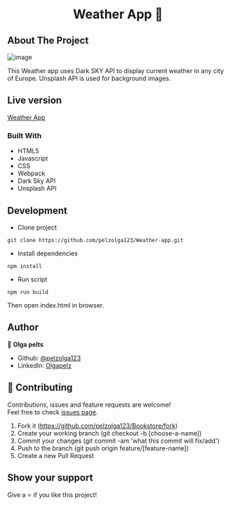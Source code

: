 <h1 align="center">Weather App 👋</h1>

## About The Project

![image](https://user-images.githubusercontent.com/20416431/72342263-c2f4a100-36d4-11ea-9d4b-e5bdd750e7e5.png)

This Weather app uses Dark SKY API to display current weather in any city of Europe. Unsplash API is used for background images.

## Live version
[Weather App](https://pelzolga123.github.io/Weather-app/)

### Built With
* HTML5
* Javascript
* CSS
* Webpack
* Dark Sky API
* Unsplash API

## Development

* Clone project
```
git clone https://github.com/pelzolga123/Weather-app.git
```
* Install dependencies
```
npm install
```
* Run script
```
npm run build
```
Then open index.html in browser.

## Author
👤 **Olga pelts**
   - Github: [@pelzolga123](https://github.com/pelzolga123)
   - LinkedIn: [Olgapelz](https://www.linkedin.com/in/OlgaPelz/)

## 🤝 Contributing

Contributions, issues and feature requests are welcome!<br />Feel free to check [issues page](https://github.com/pelzolga123/Weather-app/issues).

1. Fork it (https://github.com/pelzolga123/Bookstore/fork)
2. Create your working branch (git checkout -b [choose-a-name])
3. Commit your changes (git commit -am 'what this commit will fix/add')
4. Push to the branch (git push origin feature/[feature-name])
5. Create a new Pull Request

## Show your support

Give a ⭐️ if you like this project!

